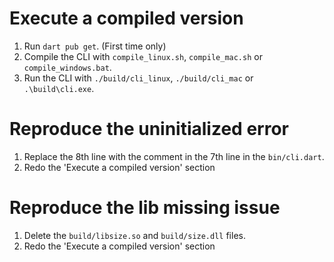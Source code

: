 # Execute a compiled version
1. Run `dart pub get`. (First time only)
2. Compile the CLI with `compile_linux.sh`, `compile_mac.sh` or `compile_windows.bat`.
3. Run the CLI with `./build/cli_linux`, `./build/cli_mac` or `.\build\cli.exe`.

# Reproduce the uninitialized error
1. Replace the 8th line with the comment in the 7th line in the `bin/cli.dart`. 
2. Redo the 'Execute a compiled version' section

# Reproduce the lib missing issue
1. Delete the `build/libsize.so` and `build/size.dll` files.
2. Redo the 'Execute a compiled version' section
